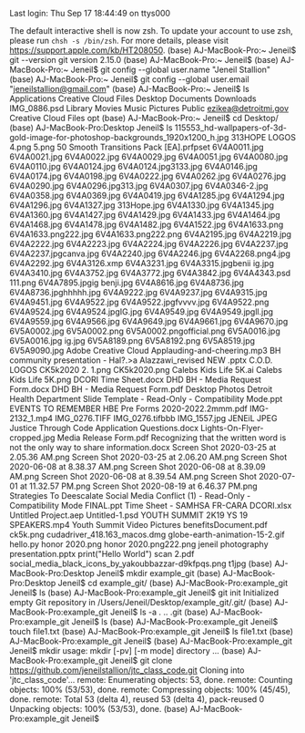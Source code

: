 Last login: Thu Sep 17 18:44:49 on ttys000

The default interactive shell is now zsh.
To update your account to use zsh, please run `chsh -s /bin/zsh`.
For more details, please visit https://support.apple.com/kb/HT208050.
(base) AJ-MacBook-Pro:~ Jeneil$ git --version
git version 2.15.0
(base) AJ-MacBook-Pro:~ Jeneil$ 
(base) AJ-MacBook-Pro:~ Jeneil$ git config --global user.name "Jeneil Stallion"
(base) AJ-MacBook-Pro:~ Jeneil$ git config --global user.email "jeneilstallion@gmail.com"
(base) AJ-MacBook-Pro:~ Jeneil$ ls
Applications
Creative Cloud Files
Desktop
Documents
Downloads
IMG_0886.psd
Library
Movies
Music
Pictures
Public
ezikea@detroitmi.gov Creative Cloud Files
opt
(base) AJ-MacBook-Pro:~ Jeneil$ cd Desktop/
(base) AJ-MacBook-Pro:Desktop Jeneil$ ls
115553_hd-wallpapers-of-3d-gold-image-for-photoshop-backgrounds_1920x1200_h.jpg
313HOPE LOGOS
4.png
5.png
50 Smooth Transitions Pack [EA].prfpset
6V4A0011.jpg
6V4A0021.jpg
6V4A0022.jpg
6V4A0029.jpg
6V4A0051.jpg
6V4A0080.jpg
6V4A0110.jpg
6V4A0124.jpg
6V4A0124.jpg3133.jpg
6V4A0146.jpg
6V4A0174.jpg
6V4A0198.jpg
6V4A0222.jpg
6V4A0262.jpg
6V4A0276.jpg
6V4A0290.jpg
6V4A0296.jpg313.jpg
6V4A0307.jpg
6V4A0346-2.jpg
6V4A0358.jpg
6V4A0369.jpg
6V4A0419.jpg
6V4A1285.jpg
6V4A1294.jpg
6V4A1296.jpg
6V4A1327.jpg 313Hope.jpg
6V4A1330.jpg
6V4A1345.jpg
6V4A1360.jpg
6V4A1427.jpg
6V4A1429.jpg
6V4A1433.jpg
6V4A1464.jpg
6V4A1468.jpg
6V4A1478.jpg
6V4A1482.jpg
6V4A1522.jpg
6V4A1633.png
6V4A1633.png222.jpg
6V4A1633.png222.png
6V4A2195.jpg
6V4A2219.jpg
6V4A2222.jpg
6V4A2223.jpg
6V4A2224.jpg
6V4A2226.jpg
6V4A2237.jpg
6V4A2237.jpgcanva.jpg
6V4A2240.jpg
6V4A2246.jpg
6V4A2268.png4.jpg
6V4A2292.jpg
6V4A3126.xmp
6V4A3231.jpg
6V4A3315.jpgbenii ig.jpg
6V4A3410.jpg
6V4A3752.jpg
6V4A3772.jpg
6V4A3842.jpg
6V4A4343.psd 111.png
6V4A7895.jpgig benji.jpg
6V4A8616.jpg
6V4A8736.jpg
6V4A8736.jpghhhhh.jpg
6V4A9222.jpg
6V4A9237.jpg
6V4A9315.jpg
6V4A9451.jpg
6V4A9522.jpg
6V4A9522.jpgfvvvv.jpg
6V4A9522.png
6V4A9524.jpg
6V4A9524.jpgIG.jpg
6V4A9549.jpg
6V4A9549.jpgll.jpg
6V4A9559.jpg
6V4A9566.jpg
6V4A9649.jpg
6V4A9661.jpg
6V4A9670.jpg
6V5A0002.jpg
6V5A0002.png
6V5A0002.pngofficial.png
6V5A0016.jpg
6V5A0016.jpg ig.jpg
6V5A8189.png
6V5A8192.png
6V5A8519.jpg
6V5A9090.jpg
Adobe Creative Cloud
Applauding-and-cheering.mp3
BH community presentation  -  Hal?.>a Alazzawi_revised NEW .pptx
C.O.D. LOGOS
CK5k2020 2. 1.png
CK5k2020.png
Calebs Kids Life 5K.ai
Calebs Kids Life 5K.png
DCORI Time Sheet.docx
DHD BH - Media Request Form.docx
DHD BH - Media Request Form.pdf
Desktop Photos
Detroit Health Department Slide Template  -  Read-Only  -  Compatibility Mode.ppt
EVENTS TO REMEMBER
HBE Pre Forms 2020-2022.2mmm.pdf
IMG-2132_1.mp4
IMG_0276.TIFF
IMG_0276.tifbbb
IMG_1557.jpg
JENEiL
JPEG
Justice Through Code Application Questions.docx
Lights-On-Flyer-cropped.jpg
Media Release Form.pdf
Recognizing that the written word is not the only way to share information.docx
Screen Shot 2020-03-25 at 2.05.36 AM.png
Screen Shot 2020-03-25 at 2.06.20 AM.png
Screen Shot 2020-06-08 at 8.38.37 AM.png
Screen Shot 2020-06-08 at 8.39.09 AM.png
Screen Shot 2020-06-08 at 8.39.54 AM.png
Screen Shot 2020-07-01 at 11.32.57 PM.png
Screen Shot 2020-08-19 at 6.46.37 PM.png
Strategies To Deescalate Social Media Conflict (1)  -  Read-Only  -  Compatibility Mode FINAL.ppt
Time Sheet - SAMHSA FR-CARA DCORI.xlsx
Untitled Project.aep
Untitled-1.psd
YOUTH SUMMIT 2K19
YS 19 SPEAKERS.mp4
Youth Summit Video Pictures
benefitsDocument.pdf
ck5k.png
cudadriver_418.163_macos.dmg
globe-earth-animation-15-2.gif
hello.py
honor 2020.png
honor 2020.png222.png
jeneil photography presentation.pptx
print("Hello World")
scan 2.pdf
social_media_black_icons_by_yakoubbazzar-d9kfpqs.png
t1jpg
(base) AJ-MacBook-Pro:Desktop Jeneil$ mkdir example_git
(base) AJ-MacBook-Pro:Desktop Jeneil$ cd example_git/
(base) AJ-MacBook-Pro:example_git Jeneil$ ls
(base) AJ-MacBook-Pro:example_git Jeneil$ git init
Initialized empty Git repository in /Users/Jeneil/Desktop/example_git/.git/
(base) AJ-MacBook-Pro:example_git Jeneil$ ls -a
.	..	.git
(base) AJ-MacBook-Pro:example_git Jeneil$ ls
(base) AJ-MacBook-Pro:example_git Jeneil$ touch file1.txt
(base) AJ-MacBook-Pro:example_git Jeneil$ ls
file1.txt
(base) AJ-MacBook-Pro:example_git Jeneil$ 
(base) AJ-MacBook-Pro:example_git Jeneil$ mkdir
usage: mkdir [-pv] [-m mode] directory ...
(base) AJ-MacBook-Pro:example_git Jeneil$ git clone https://github.com/jeneilstallion/jtc_class_code.git
Cloning into 'jtc_class_code'...
remote: Enumerating objects: 53, done.
remote: Counting objects: 100% (53/53), done.
remote: Compressing objects: 100% (45/45), done.
remote: Total 53 (delta 4), reused 53 (delta 4), pack-reused 0
Unpacking objects: 100% (53/53), done.
(base) AJ-MacBook-Pro:example_git Jeneil$ 
